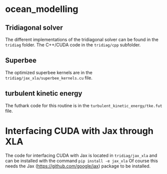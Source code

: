 # ocean_modelling

## Tridiagonal solver
The different implementations of the tridiagonal solver can be found in the ```tridiag``` folder. The C++/CUDA code in the ```tridiag/cpp``` subfolder.

## Superbee

The optimized superbee kernels are in the ```tridiag/jax_xla/superbee_kernels.cu``` file.

## turbulent kinetic energy

The futhark code for this routine is in the ```turbulent_kinetic_energy/tke.fut``` file.

# Interfacing CUDA with Jax through XLA
The code for interfacing CUDA with Jax is located in ```tridiag/jax_xla``` and can be installed with the command ```pip install -e jax_xla```
Of course this needs the Jax (https://github.com/google/jax) package to be installed.
